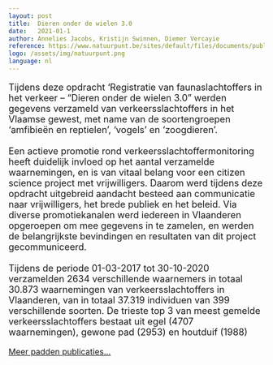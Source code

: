 ```yaml
---
layout: post
title:  Dieren onder de wielen 3.0
date:   2021-01-1
author: Annelies Jacobs, Kristijn Swinnen, Diemer Vercayie
reference: https://www.natuurpunt.be/sites/default/files/documents/publication/rapport_2021-11_dieren_onder_de_wielen_3.0.pdf
logo: /assets/img/natuurpunt.png
language: nl
---
```


<p style="font-size:18px;">
Tijdens deze opdracht ‘Registratie van faunaslachtoffers in het verkeer – “Dieren onder de wielen 3.0” werden gegevens verzameld van verkeersslachtoffers in het Vlaamse gewest, met name van de soortengroepen ‘amfibieën en reptielen’, ‘vogels’ en ‘zoogdieren’.
<br/>
<br/>
Een actieve promotie rond verkeersslachtoffermonitoring heeft duidelijk invloed op het aantal verzamelde waarnemingen, en is van vitaal belang voor een citizen science project met vrijwilligers. Daarom werd tijdens deze opdracht uitgebreid aandacht besteed aan communicatie naar vrijwilligers, het brede publiek en het beleid. Via diverse promotiekanalen werd iedereen in Vlaanderen opgeroepen om mee gegevens in te zamelen, en werden de belangrijkste bevindingen en resultaten van dit project gecommuniceerd.
<br/>
<br/>
Tijdens de periode 01-03-2017 tot 30-10-2020 verzamelden 2634 verschillende waarnemers in totaal 30.873 waarnemingen van verkeersslachtoffers in Vlaanderen, van in totaal 37.319 individuen van 399 verschillende soorten. De trieste top 3 van meest gemelde verkeersslachtoffers bestaat uit egel (4707 waarnemingen), gewone pad (2953) en houtduif (1988)
</p>

<p style="font-size:16px;"><a href="https://www.natuurpunt.be/publicaties?search_api_views_fulltext=pad">Meer padden publicaties...</a></p>